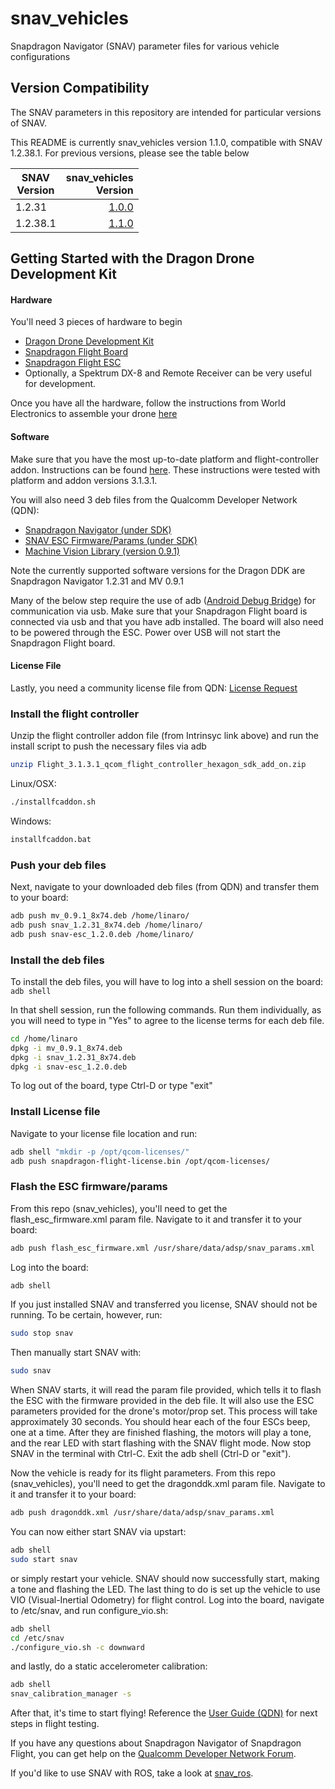 # snav_vehicles
Snapdragon Navigator (SNAV) parameter files for various vehicle configurations

## Version Compatibility

The SNAV parameters in this repository are intended for particular versions of SNAV.

This README is currently snav_vehicles version 1.1.0, compatible with SNAV 1.2.38.1.
For previous versions, please see the table below

| SNAV <br>Version        | snav_vehicles <br>Version  |
| ------------- | -----:|
| 1.2.31        | [1.0.0](https://github.com/ATLFlight/snav_vehicles/tree/1.0.0) |
| 1.2.38.1      | [1.1.0](https://github.com/ATLFlight/snav_vehicles/tree/1.1.0) |


## Getting Started with the Dragon Drone Development Kit
#### Hardware
You'll need 3 pieces of hardware to begin

- [Dragon Drone Development Kit](https://worldsway.com/product/dragon-drone-development-kit)
- [Snapdragon Flight Board](https://shop.intrinsyc.com/collections/product-development-kits/products/qualcomm-snapdragon-flight-sbc)
- [Snapdragon Flight ESC](https://shop.intrinsyc.com/collections/dragonboard-accessories/products/qualcomm-electronic-speed-control-board)
- Optionally, a Spektrum DX-8 and Remote Receiver can be very useful for development.

Once you have all the hardware, follow the instructions from World Electronics to assemble your drone [here](https://worldsway.com/wp-content/uploads/2017/08/DragonDDK-End-User-Assembly-Instructions_V2.pdf)

#### Software

Make sure that you have the most up-to-date platform and flight-controller addon.  Instructions can be found [here](https://github.com/ATLFlight/ATLFlightDocs/blob/master/PlatformGettingStarted.md).  These instructions were tested with platform and addon versions 3.1.3.1.

You will also need 3 deb files from the Qualcomm Developer Network (QDN):
- [Snapdragon Navigator (under SDK)](https://developer.qualcomm.com/hardware/snapdragon-flight/sd-navigator)
- [SNAV ESC Firmware/Params (under SDK)](https://developer.qualcomm.com/hardware/snapdragon-flight/sd-navigator)
- [Machine Vision Library (version 0.9.1)](https://developer.qualcomm.com/software/machine-vision-sdk/tools)

Note the currently supported software versions for the Dragon DDK are Snapdragon Navigator 1.2.31 and MV 0.9.1

Many of the below step require the use of adb ([Android Debug Bridge](https://developer.android.com/studio/command-line/adb.html)) for communication via usb.  Make sure that your Snapdragon Flight board is connected via usb and that you have adb installed.  The board will also need to be powered through the ESC.  Power over USB will not start the Snapdragon Flight board.

#### License File
Lastly, you need a community license file from QDN: [License Request](https://developer.qualcomm.com/hardware/snapdragon-flight/missing-key-req)

### Install the flight controller
Unzip the flight controller addon file (from Intrinsyc link above) and run the install script to push the necessary files via adb

```bash
unzip Flight_3.1.3.1_qcom_flight_controller_hexagon_sdk_add_on.zip
```

Linux/OSX:
```bash
./installfcaddon.sh
```

Windows:
```bash
installfcaddon.bat
```

### Push your deb files

Next, navigate to your downloaded deb files (from QDN) and transfer them to your board:

```bash
adb push mv_0.9.1_8x74.deb /home/linaro/
adb push snav_1.2.31_8x74.deb /home/linaro/
adb push snav-esc_1.2.0.deb /home/linaro/
```

### Install the deb files
To install the deb files, you will have to log into a shell session on the board:
`adb shell`

In that shell session, run the following commands. Run them individually, as you will need to type in "Yes" to agree to the license terms for each deb file.

```bash
cd /home/linaro
dpkg -i mv_0.9.1_8x74.deb
dpkg -i snav_1.2.31_8x74.deb
dpkg -i snav-esc_1.2.0.deb
```

To log out of the board, type Ctrl-D or type "exit"

### Install License file
Navigate to your license file location and run:

```bash
adb shell "mkdir -p /opt/qcom-licenses/"
adb push snapdragon-flight-license.bin /opt/qcom-licenses/
```

### Flash the ESC firmware/params

From this repo (snav_vehicles), you'll need to get the flash_esc_firmware.xml param file. Navigate to it and transfer it to your board:

```bash
adb push flash_esc_firmware.xml /usr/share/data/adsp/snav_params.xml
```

Log into the board:

```bash
adb shell
```

If you just installed SNAV and transferred you license, SNAV should not be running. To be certain, however, run:

```bash
sudo stop snav
```

Then manually start SNAV with:

```bash
sudo snav
```

When SNAV starts, it will read the param file provided, which tells it to flash the ESC with the firmware provided in the deb file.  It will also use the ESC parameters provided for the drone's motor/prop set.  This process will take approximately 30 seconds.  You should hear each of the four ESCs beep, one at a time.  After they are finished flashing, the motors will play a tone, and the rear LED with start flashing with the SNAV flight mode.  Now stop SNAV in the terminal with Ctrl-C.  Exit the adb shell (Ctrl-D or "exit").

Now the vehicle is ready for its flight parameters. From this repo (snav_vehicles), you'll need to get the dragonddk.xml param file. Navigate to it and transfer it to your board:


```bash
adb push dragonddk.xml /usr/share/data/adsp/snav_params.xml
```

You can now either start SNAV via upstart:

```bash
adb shell
sudo start snav
```

or simply restart your vehicle.  SNAV should now successfully start, making a tone and flashing the LED.  The last thing to do is set up the vehicle to use VIO (Visual-Inertial Odometry) for flight control. Log into the board, navigate to /etc/snav, and run configure_vio.sh:

```bash
adb shell
cd /etc/snav
./configure_vio.sh -c downward
```

and lastly, do a static accelerometer calibration:

```bash
adb shell
snav_calibration_manager -s
```

After that, it's time to start flying!  Reference the [User Guide (QDN)](https://developer.qualcomm.com/download/snapdragon-flight/navigator-user-guide.pdf) for next steps in flight testing.

If you have any questions about Snapdragon Navigator of Snapdragon Flight, you can get help on the [Qualcomm Developer Network Forum](https://developer.qualcomm.com/forums/hardware/snapdragon-flight).

If you'd like to use SNAV with ROS, take a look at [snav_ros](https://github.com/ATLFlight/snav_ros).


